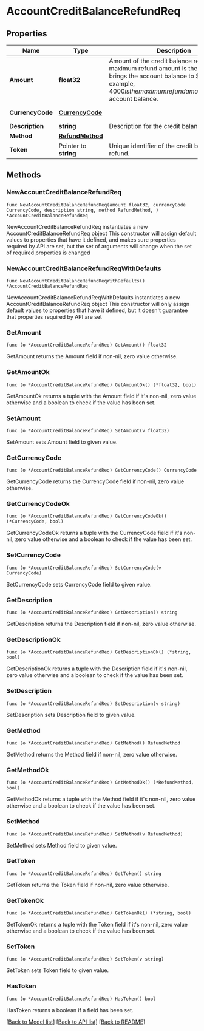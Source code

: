 # AccountCreditBalanceRefundReq

## Properties

Name | Type | Description | Notes
------------ | ------------- | ------------- | -------------
**Amount** | **float32** | Amount of the credit balance refund.  The maximum refund amount is the amount that brings the account balance to $0. For example, $4000 is the maximum refund amount for a -$4000 account balance. | 
**CurrencyCode** | [**CurrencyCode**](CurrencyCode.md) |  | [default to CURRENCYCODE_USD]
**Description** | **string** | Description for the credit balance refund. | 
**Method** | [**RefundMethod**](RefundMethod.md) |  | 
**Token** | Pointer to **string** | Unique identifier of the credit balance refund. | [optional] 

## Methods

### NewAccountCreditBalanceRefundReq

`func NewAccountCreditBalanceRefundReq(amount float32, currencyCode CurrencyCode, description string, method RefundMethod, ) *AccountCreditBalanceRefundReq`

NewAccountCreditBalanceRefundReq instantiates a new AccountCreditBalanceRefundReq object
This constructor will assign default values to properties that have it defined,
and makes sure properties required by API are set, but the set of arguments
will change when the set of required properties is changed

### NewAccountCreditBalanceRefundReqWithDefaults

`func NewAccountCreditBalanceRefundReqWithDefaults() *AccountCreditBalanceRefundReq`

NewAccountCreditBalanceRefundReqWithDefaults instantiates a new AccountCreditBalanceRefundReq object
This constructor will only assign default values to properties that have it defined,
but it doesn't guarantee that properties required by API are set

### GetAmount

`func (o *AccountCreditBalanceRefundReq) GetAmount() float32`

GetAmount returns the Amount field if non-nil, zero value otherwise.

### GetAmountOk

`func (o *AccountCreditBalanceRefundReq) GetAmountOk() (*float32, bool)`

GetAmountOk returns a tuple with the Amount field if it's non-nil, zero value otherwise
and a boolean to check if the value has been set.

### SetAmount

`func (o *AccountCreditBalanceRefundReq) SetAmount(v float32)`

SetAmount sets Amount field to given value.


### GetCurrencyCode

`func (o *AccountCreditBalanceRefundReq) GetCurrencyCode() CurrencyCode`

GetCurrencyCode returns the CurrencyCode field if non-nil, zero value otherwise.

### GetCurrencyCodeOk

`func (o *AccountCreditBalanceRefundReq) GetCurrencyCodeOk() (*CurrencyCode, bool)`

GetCurrencyCodeOk returns a tuple with the CurrencyCode field if it's non-nil, zero value otherwise
and a boolean to check if the value has been set.

### SetCurrencyCode

`func (o *AccountCreditBalanceRefundReq) SetCurrencyCode(v CurrencyCode)`

SetCurrencyCode sets CurrencyCode field to given value.


### GetDescription

`func (o *AccountCreditBalanceRefundReq) GetDescription() string`

GetDescription returns the Description field if non-nil, zero value otherwise.

### GetDescriptionOk

`func (o *AccountCreditBalanceRefundReq) GetDescriptionOk() (*string, bool)`

GetDescriptionOk returns a tuple with the Description field if it's non-nil, zero value otherwise
and a boolean to check if the value has been set.

### SetDescription

`func (o *AccountCreditBalanceRefundReq) SetDescription(v string)`

SetDescription sets Description field to given value.


### GetMethod

`func (o *AccountCreditBalanceRefundReq) GetMethod() RefundMethod`

GetMethod returns the Method field if non-nil, zero value otherwise.

### GetMethodOk

`func (o *AccountCreditBalanceRefundReq) GetMethodOk() (*RefundMethod, bool)`

GetMethodOk returns a tuple with the Method field if it's non-nil, zero value otherwise
and a boolean to check if the value has been set.

### SetMethod

`func (o *AccountCreditBalanceRefundReq) SetMethod(v RefundMethod)`

SetMethod sets Method field to given value.


### GetToken

`func (o *AccountCreditBalanceRefundReq) GetToken() string`

GetToken returns the Token field if non-nil, zero value otherwise.

### GetTokenOk

`func (o *AccountCreditBalanceRefundReq) GetTokenOk() (*string, bool)`

GetTokenOk returns a tuple with the Token field if it's non-nil, zero value otherwise
and a boolean to check if the value has been set.

### SetToken

`func (o *AccountCreditBalanceRefundReq) SetToken(v string)`

SetToken sets Token field to given value.

### HasToken

`func (o *AccountCreditBalanceRefundReq) HasToken() bool`

HasToken returns a boolean if a field has been set.


[[Back to Model list]](../README.md#documentation-for-models) [[Back to API list]](../README.md#documentation-for-api-endpoints) [[Back to README]](../README.md)


